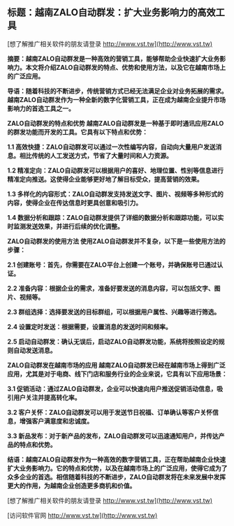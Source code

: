 ## **标题：越南ZALO自动群发：扩大业务影响力的高效工具**

[想了解推广相关软件的朋友请登录 http://www.vst.tw](http://www.vst.tw)

**摘要：越南ZALO自动群发是一种高效的营销工具，能够帮助企业快速扩大业务影响力。本文将介绍ZALO自动群发的特点、优势和使用方法，以及它在越南市场上的广泛应用。**

**导语：随着科技的不断进步，传统营销方式已经无法满足企业对业务拓展的需求。越南ZALO自动群发作为一种全新的数字化营销工具，正在成为越南企业提升市场影响力的首选工具之一。**

**ZALO自动群发的特点和优势 越南ZALO自动群发是一种基于即时通讯应用ZALO的群发功能而开发的工具。它具有以下特点和优势：**

**1.1 高效快捷：ZALO自动群发可以通过一次性编写内容，自动向大量用户发送消息。相比传统的人工发送方式，节省了大量时间和人力资源。**

**1.2 精准定向：ZALO自动群发可以根据用户的喜好、地理位置、性别等信息进行精准定向推送。这使得企业能够更好地了解目标受众，提高营销的效果。**

**1.3 多样化的内容形式：ZALO自动群发支持发送文字、图片、视频等多种形式的内容，使得企业在传达信息时更具创意和吸引力。**

**1.4 数据分析和跟踪：ZALO自动群发提供了详细的数据分析和跟踪功能，可以实时监测发送效果，并进行后续的优化调整。**

**ZALO自动群发的使用方法 使用ZALO自动群发并不复杂，以下是一些使用方法的步骤：**

**2.1 创建账号：首先，你需要在ZALO平台上创建一个账号，并确保账号已通过认证。**

**2.2 准备内容：根据企业的需求，准备好要发送的消息内容，可以包括文字、图片、视频等。**

**2.3 群组选择：选择要发送的目标群组，可以根据用户属性、兴趣等进行筛选。**

**2.4 设置定时发送：根据需要，设置消息的发送时间和频率。**

**2.5 启动自动群发：确认无误后，启动ZALO自动群发功能，系统将按照设定的规则自动发送消息。**

**ZALO自动群发在越南市场的应用 越南ZALO自动群发已经在越南市场上得到广泛应用，尤其是对于电商、线下门店和服务行业的企业来说，它具有以下应用场景：**

**3.1 促销活动：通过ZALO自动群发，企业可以快速向用户推送促销活动信息，吸引用户关注并提高转化率。**

**3.2 客户关怀：ZALO自动群发可以用于发送节日祝福、订单确认等客户关怀信息，增强客户满意度和忠诚度。**

**3.3 新品发布：对于新产品的发布，ZALO自动群发可以迅速通知用户，并传达产品的特点和优势。**

**结语：越南ZALO自动群发作为一种高效的数字营销工具，正在帮助越南企业快速扩大业务影响力。它的特点和优势，以及在越南市场上的广泛应用，使得它成为了众多企业的首选。相信随着科技的不断进步，ZALO自动群发将在未来发展中发挥更大的作用，为越南企业创造更多商机和价值。**

[想了解推广相关软件的朋友请登录 http://www.vst.tw](http://www.vst.tw)


[访问软件官网 http://www.vst.tw](http://www.vst.tw)
